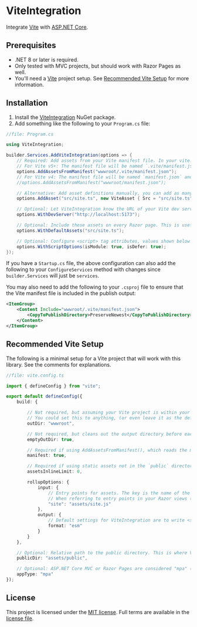 # ViteIntegration

Integrate [Vite](https://vitejs.dev/) with [ASP.NET Core](https://dotnet.microsoft.com/en-us/apps/aspnet).

## Prerequisites

* .NET 8 or later is required.
* Only tested with MVC projects, but should work with Razor Pages as well.
* You'll need a [Vite](https://vitejs.dev) project setup. See [Recommended Vite Setup](#recommended-vite-setup) for more information. 

## Installation

1. Install the [ViteIntegration](https://www.nuget.org/packages/ViteIntegration/) NuGet package.
2. Add something like the following to your `Program.cs` file:

```csharp
//file: Program.cs

using ViteIntegration;

builder.Services.AddViteIntegration(options => {
    // Required: Add assets from your Vite manifest file. In your vite.config.ts file, you must set manifest: true.
    // For Vite v5+: The manifest file will be named `.vite/manifest.json` and will be placed in the `outDir`. The path should be defined relative to the application working directory.
    options.AddAssetsFromManifest("wwwroot/.vite/manifest.json");
    // For Vite v4: The manifest file will be named `manifest.json` and will be placed in the `outDir`. The path should be defined relative to the application working directory.
    //options.AddAssetsFromManifest("wwwroot/manifest.json");

    // Alternative: Add asset definitions manually, you can add as many as you want.
    options.AddAsset("src/site.ts", new ViteAsset { Src = "src/site.ts", File = "assets/site.js" });

    // Optional: Let ViteIntegration know the URL of your Vite dev server. This is only used in Development, and it only used when writing <script> tags.
    options.WithDevServer("http://localhost:5173");

    // Optional: Include these assets on every Razor page. This is useful for things like your main entry point, or a shared CSS file.
    options.WithDefaultAssets("src/site.ts");

    // Optional: Configure <script> tag attributes, values shown below are the defaults if you omit this call.
    options.WithScriptOptions(isModule: true, isDefer: true);
});
```

If you have a `Startup.cs` file, the above configuration can also add the following to your `ConfigureServices` method with changes since `builder.Services` will just be `services`.

You may also need to add the following to your `.csproj` file to ensure that the Vite manifest file is included in the publish output:

```xml
<ItemGroup>
    <Content Include="wwwroot/.vite/manifest.json">
        <CopyToPublishDirectory>PreserveNewest</CopyToPublishDirectory>
    </Content>
</ItemGroup>
```

## Recommended Vite Setup

The following is a minimal setup for a Vite project that will work with this library. See the comments for explanations.

```ts
//file: vite.config.ts

import { defineConfig } from "vite";

export default defineConfig({
    build: {

        // Not required, but assuming your Vite project is within your ASP.NET Core project, this will write Vite output to the default location for ASP.NET Core static files.
        // You could set this to anything, (or even leave it as the default 'dist') but you will need to configure the ASP.NET Core static files middleware to serve the files from this directory.
        outDir: "wwwroot",

        // Not required, but cleans out the output directory before each build.
        emptyOutDir: true,

        // Required if using AddAssetsFromManifest(), which reads the manifest file to determine which assets to include. You can also specify assets manually.
        manifest: true,

        // Required if using static assets not in the `public` directory with the vite-src and vite-href tag helpers. This sets the maximum size of images to inline as data URIs. 0 means no inlining.
        assetsInlineLimit: 0,

        rollupOptions: {
            input: {
                // Entry points for assets. The key is the name of the bundle, and the value is the source path.
                // When referring to entry points in your Razor views (either using the vite-src/vite-href tag helpers, or ViewContext.RequireViteAssets()), use the source path here to refer to the asset.
                "site": "assets/site.js"
            },
            output: {
                // Default settings for ViteIntegration are to write <script> tags with type="module" which requires ES modules.
                format: "esm"
            }
        }
    },

    // Optional: Relative path to the public directory. This is where Vite will look for static assets to copy to the output directory.
    publicDir: "assets/public",

    // Optional: ASP.NET Core MVC or Razor Pages are considered "mpa" (multi-page application) types.
    appType: "mpa"
});
```

## License

This project is licensed under the [MIT license](https://github.com/helluvamatt/ViteIntegration/blob/main/LICENSE). Full terms are available in the [license file](https://github.com/helluvamatt/ViteIntegration/blob/main/LICENSE).
